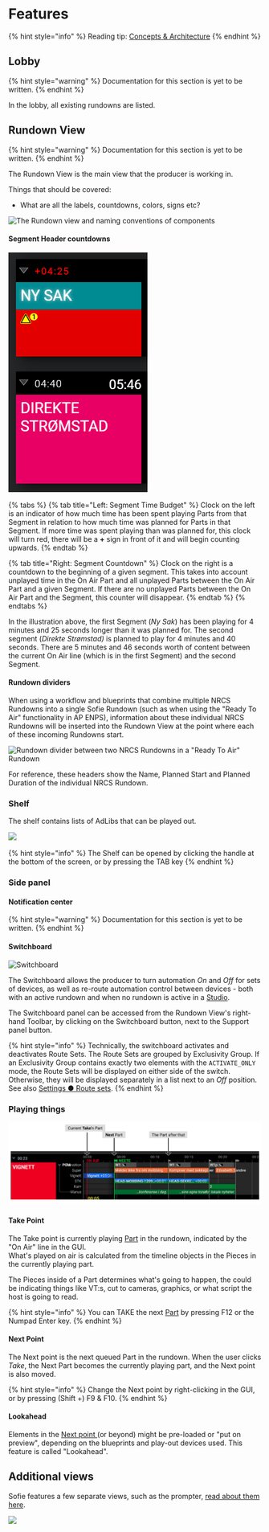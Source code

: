 # Features

{% hint style="info" %}
Reading tip: [Concepts & Architecture](features-and-configuration/concepts-and-architecture.md)
{% endhint %}

## Lobby



{% hint style="warning" %}
Documentation for this section is yet to be written.
{% endhint %}

In the lobby, all existing rundowns are listed.

## Rundown View

{% hint style="warning" %}
Documentation for this section is yet to be written.
{% endhint %}

The Rundown View is the main view that the producer is working in.

Things that should be covered: 

* What are all the labels, countdowns, colors, signs etc?



![The Rundown view and naming conventions of components](../.gitbook/assets/sofie-naming-conventions.png)

#### Segment Header countdowns

![Each Segment has two clocks - the Segment Time Budget and a Segment Countdown](../.gitbook/assets/obraz%20%285%29.png)

{% tabs %}
{% tab title="Left: Segment Time Budget" %}
Clock on the left is an indicator of how much time has been spent playing Parts from that Segment in relation to how much time was planned for Parts in that Segment. If more time was spent playing than was planned for, this clock will turn red, there will be a **+** sign in front of it and will begin counting upwards.
{% endtab %}

{% tab title="Right: Segment Countdown" %}
Clock on the right is a countdown to the beginning of a given segment. This takes into account unplayed time in the On Air Part and all unplayed Parts between the On Air Part and a given Segment. If there are no unplayed Parts between the On Air Part and the Segment, this counter will disappear.
{% endtab %}
{% endtabs %}

In the illustration above, the first Segment \(_Ny Sak_\) has been playing for 4 minutes and 25 seconds longer than it was planned for. The second segment \(_Direkte Strømstad\)_ is planned to play for 4 minutes and 40 seconds. There are 5 minutes and 46 seconds worth of content between the current On Air line \(which is in the first Segment\) and the second Segment.

#### Rundown dividers

When using a workflow and blueprints that combine multiple NRCS Rundowns into a single Sofie Rundown \(such as when using the "Ready To Air" functionality in AP ENPS\), information about these individual NRCS Rundowns will be inserted into the Rundown View at the point where each of these incoming Rundowns start.

![Rundown divider between two NRCS Rundowns in a &quot;Ready To Air&quot; Rundown](../.gitbook/assets/obraz%20%283%29.png)

For reference, these headers show the Name, Planned Start and Planned Duration of the individual NRCS Rundown.

### Shelf

The shelf contains lists of AdLibs that can be played out.

![](../.gitbook/assets/shelf.png)

{% hint style="info" %}
The Shelf can be opened by clicking the handle at the bottom of the screen, or by pressing the TAB key
{% endhint %}

### Side panel

#### Notification center

{% hint style="warning" %}
Documentation for this section is yet to be written.
{% endhint %}

#### Switchboard

![Switchboard](../.gitbook/assets/switchboard.png)

The Switchboard allows the producer to turn automation _On_ and _Off_ for sets of devices, as well as re-route automation control between devices - both with an active rundown and when no rundown is active in a [Studio](features-and-configuration/concepts-and-architecture.md#system-organization-studio-and-show-style).

The Switchboard panel can be accessed from the Rundown View's right-hand Toolbar, by clicking on the Switchboard button, next to the Support panel button.

{% hint style="info" %}
Technically, the switchboard activates and deactivates Route Sets. The Route Sets are grouped by Exclusivity Group. If an Exclusivity Group contains exactly two elements with the `ACTIVATE_ONLY` mode, the Route Sets will be displayed on either side of the switch. Otherwise, they will be displayed separately in a list next to an _Off_ position. See also [Settings ● Route sets](features-and-configuration/settings-view.md#route-sets).
{% endhint %}

### Playing things

![](../.gitbook/assets/takenext%20%281%29%20%281%29.png)

#### Take Point

The Take point is currently playing [Part](dictionary.md#part) in the rundown, indicated by the "On Air" line in the GUI.  
What's played on air is calculated from the timeline objects in the Pieces in the currently playing part.

The Pieces inside of a Part determines what's going to happen, the could be indicating things like VT:s, cut to cameras, graphics, or what script the host is going to read.

{% hint style="info" %}
You can TAKE the next [Part](dictionary.md#part) by pressing F12 or the Numpad Enter key.
{% endhint %}

#### Next Point

The Next point is the next queued Part in the rundown. When the user clicks _Take_, the Next Part becomes the currently playing part, and the Next point is also moved.

{% hint style="info" %}
Change the Next point by right-clicking in the GUI, or by pressing \(Shift +\) F9 & F10.
{% endhint %}

#### Lookahead

Elements in the [Next point ](dictionary.md#next-point)\(or beyond\) might be pre-loaded or "put on preview", depending on the blueprints and play-out devices used. This feature is called "Lookahead".

## Additional views

Sofie features a few separate views, such as the prompter, [read about them here](features-and-configuration/sofie-pages.md).

![](../.gitbook/assets/image%20%287%29.png)

